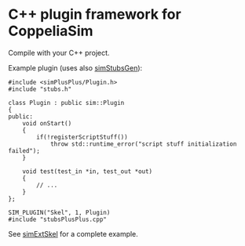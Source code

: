 # C++ plugin framework for CoppeliaSim

Compile with your C++ project.

Example plugin (uses also [simStubsGen](https://github.com/CoppeliaRobotics/include/simStubsGen)):

```
#include <simPlusPlus/Plugin.h>
#include "stubs.h"

class Plugin : public sim::Plugin
{
public:
    void onStart()
    {
        if(!registerScriptStuff())
            throw std::runtime_error("script stuff initialization failed");
    }

    void test(test_in *in, test_out *out)
    {
        // ...
    }
};

SIM_PLUGIN("Skel", 1, Plugin)
#include "stubsPlusPlus.cpp"
```

See [simExtSkel](https://github.com/CoppeliaRobotics/simExtSkel) for a complete example.

